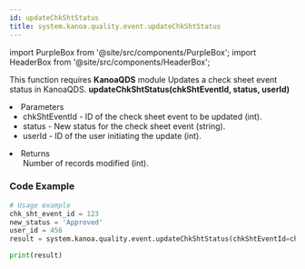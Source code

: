 ```yaml
---
id: updateChkShtStatus
title: system.kanoa.quality.event.updateChkShtStatus
---
```


import PurpleBox from '@site/src/components/PurpleBox';
import HeaderBox from '@site/src/components/HeaderBox';

<PurpleBox>This function requires <b>KanoaQDS</b> module</PurpleBox>
<HeaderBox header="Description">Updates a check sheet event status in KanoaQDS.</HeaderBox>
<HeaderBox header="Syntax">
    <b>updateChkShtStatus(chkShtEventId, status, userId)</b>
    <li> Parameters <br />
        <ul>
            <li>chkShtEventId - ID of the check sheet event to be updated (int).</li>
            <li>status - New status for the check sheet event (string).</li>
            <li>userId - ID of the user initiating the update (int).</li>
        </ul>
    </li>
    <li> Returns <br />
        <ul>Number of records modified (int).</ul>
    </li>
</HeaderBox>

### Code Example
```python
# Usage example
chk_sht_event_id = 123
new_status = 'Approved'
user_id = 456
result = system.kanoa.quality.event.updateChkShtStatus(chkShtEventId=chk_sht_event_id, status=new_status, userId=user_id)

print(result)